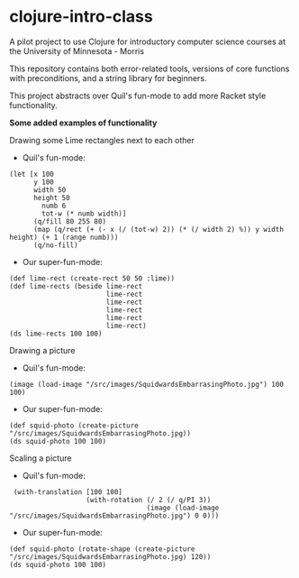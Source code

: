 clojure-intro-class
===================

A pilot project to use Clojure for introductory computer science courses at the University of Minnesota - Morris

This repository contains both error-related tools, versions of core functions with preconditions, and a string library for beginners.

This project abstracts over Quil's fun-mode to add more Racket style functionality.

**Some added examples of functionality**

Drawing some Lime rectangles next to each other

* Quil's fun-mode:
```
(let [x 100
      y 100
      width 50
      height 50
  		numb 6
  		tot-w (* numb width)]
	  (q/fill 80 255 80)
	  (map (q/rect (+ (- x (/ (tot-w) 2)) (* (/ width 2) %)) y width height) (+ 1 (range numb)))
	  (q/no-fill)
```
	  
* Our super-fun-mode:
```
(def lime-rect (create-rect 50 50 :lime))
(def lime-rects (beside lime-rect
                        lime-rect
                        lime-rect
                        lime-rect
                        lime-rect
                        lime-rect)
(ds lime-rects 100 100)
```

Drawing a picture

* Quil's fun-mode:
```
(image (load-image "/src/images/SquidwardsEmbarrasingPhoto.jpg") 100 100)

```
* Our super-fun-mode:
```
(def squid-photo (create-picture "/src/images/SquidwardsEmbarrasingPhoto.jpg))
(ds squid-photo 100 100)
```

Scaling a picture

* Quil's fun-mode:
```
 (with-translation [100 100]
                   (with-rotation (/ 2 (/ q/PI 3))
                                  (image (load-image "/src/images/SquidwardsEmbarrasingPhoto.jpg") 0 0)))

```
* Our super-fun-mode:
```
(def squid-photo (rotate-shape (create-picture "/src/images/SquidwardsEmbarrasingPhoto.jpg) 120))
(ds squid-photo 100 100)
```
